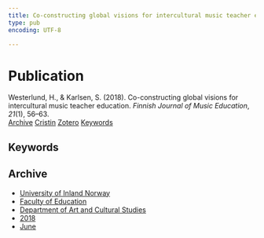 ```yaml
---
title: Co-constructing global visions for intercultural music teacher education
type: pub
encoding: UTF-8

---
```

<h1>Publication</h1>
<article id="csl-bib-container-RFCIPEN6" class="csl-bib-container">
  <div class="csl-bib-body"> <div class="csl-entry">Westerlund, H., &#38; Karlsen, S. (2018). Co-constructing global visions for intercultural music teacher education. <i>Finnish Journal of Music Education</i>, <i>21</i>(1), 56–63.</div> </div>
  <div class="csl-bib-buttons">
    <a href="#taxonomy-article-RFCIPEN6" alt="archive" class="csl-bib-button">Archive</a>
    <a href="https://app.cristin.no/results/show.jsf?id=1592089" alt="Cristin" class="csl-bib-button">Cristin</a>
    <a href="http://zotero.org/groups/5881554/items/RFCIPEN6" alt="Zotero" class="csl-bib-button">Zotero</a>
    <a href="#keywords-article-RFCIPEN6" alt="keywords" class="csl-bib-button">Keywords</a>
  </div>
  <div id="csl-bib-meta-container-RFCIPEN6"></div>
</article>
<div id="csl-bib-meta-RFCIPEN6" class="csl-bib-meta">
  <article id="keywords-article-RFCIPEN6" class="keywords-article">
    <h1>Keywords</h1>
    
  </article>
  <article id="taxonomy-article-RFCIPEN6" class="taxonomy-article">
    <h1>Archive</h1>
    <ul>
      <li>
        <a href="/en/archive/?key=3DCRN523">University of Inland Norway</a>
      </li>
      <li>
        <a href="/en/archive/?key=WYNZA47F">Faculty of Education</a>
      </li>
      <li>
        <a href="/en/archive/?key=VBB2T4VJ">Department of Art and Cultural Studies</a>
      </li>
      <li>
        <a href="/en/archive/?key=83ZSF7H3">2018</a>
      </li>
      <li>
        <a href="/en/archive/?key=SNHIRTAX">June</a>
      </li>
    </ul>
  </article>
</div>

